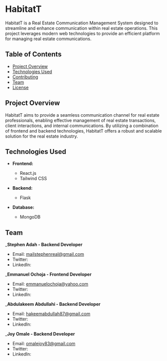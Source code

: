 # HabitatT

HabitatT is a Real Estate Communication Management System designed to streamline and enhance communication within real estate operations. This project leverages modern web technologies to provide an efficient platform for managing real estate communications.

## Table of Contents

- [Project Overview](#project-overview)
- [Technologies Used](#technologies-used)
- [Contributing](#contributing)
- [Team](#team)
- [License](#license)

## Project Overview

HabitatT aims to provide a seamless communication channel for real estate professionals, enabling effective management of real estate transactions, client interactions, and internal communications. By utilizing a combination of frontend and backend technologies, HabitatT offers a robust and scalable solution for the real estate industry.

## Technologies Used

- **Frontend:**
  - React.js
  - Tailwind CSS

- **Backend:**
  - Flask

- **Database:**
  - MongoDB

## Team
_**Stephen Adah - Backend Developer**
- Email: mailstephenreal@gmail.com
- Twitter:
- LinkedIn:

_**Emmanuel Ochoja - Frontend Developer**
- Email: emmanuelochoja@yahoo.com
- Twitter:
- LinkedIn:

_**Abdulakeem Abdullahi - Backend Developer**
- Email: hakeemabdullah87@gmail.com
- Twitter:
- LinkedIn:

_**Joy Omale - Backend Developer**
- Email: omalejoy83@gmail.com
- Twitter:
- LinkedIn:
